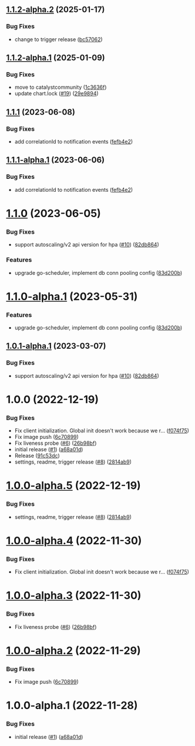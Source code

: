 ## [1.1.2-alpha.2](https://github.com/catalystcommunity/chart-go-notifications/compare/v1.1.2-alpha.1...v1.1.2-alpha.2) (2025-01-17)


### Bug Fixes

* change to trigger release ([bc57062](https://github.com/catalystcommunity/chart-go-notifications/commit/bc5706243e1e7bba2aa1d1b5e54b92aab338b49a))

## [1.1.2-alpha.1](https://github.com/catalystcommunity/chart-go-notifications/compare/v1.1.1...v1.1.2-alpha.1) (2025-01-09)


### Bug Fixes

* move to catalystcommunity ([1c3636f](https://github.com/catalystcommunity/chart-go-notifications/commit/1c3636f9db7d6b9b408e98137a991a66943d255b))
* update chart.lock ([#19](https://github.com/catalystcommunity/chart-go-notifications/issues/19)) ([29e9894](https://github.com/catalystcommunity/chart-go-notifications/commit/29e9894cc4bce1117ecf71685a5a31f34ffc6aa9))

## [1.1.1](https://github.com/catalystcommunity/chart-go-notifications/compare/v1.1.0...v1.1.1) (2023-06-08)


### Bug Fixes

* add correlationId to notification events ([fefb4e2](https://github.com/catalystcommunity/chart-go-notifications/commit/fefb4e22d2d95a26e1740969107ba0de14cb8402))

## [1.1.1-alpha.1](https://github.com/catalystcommunity/chart-go-notifications/compare/v1.1.0...v1.1.1-alpha.1) (2023-06-06)


### Bug Fixes

* add correlationId to notification events ([fefb4e2](https://github.com/catalystcommunity/chart-go-notifications/commit/fefb4e22d2d95a26e1740969107ba0de14cb8402))

# [1.1.0](https://github.com/catalystcommunity/chart-go-notifications/compare/v1.0.0...v1.1.0) (2023-06-05)


### Bug Fixes

* support autoscaling/v2 api version for hpa ([#10](https://github.com/catalystcommunity/chart-go-notifications/issues/10)) ([82db864](https://github.com/catalystcommunity/chart-go-notifications/commit/82db864dfc37c480578237ffd7424b237101502a))


### Features

* upgrade go-scheduler, implement db conn pooling config ([83d200b](https://github.com/catalystcommunity/chart-go-notifications/commit/83d200b5ffe0b8a0a42b4b8f805dfccb7f15692e))

# [1.1.0-alpha.1](https://github.com/catalystcommunity/chart-go-notifications/compare/v1.0.1-alpha.1...v1.1.0-alpha.1) (2023-05-31)


### Features

* upgrade go-scheduler, implement db conn pooling config ([83d200b](https://github.com/catalystcommunity/chart-go-notifications/commit/83d200b5ffe0b8a0a42b4b8f805dfccb7f15692e))

## [1.0.1-alpha.1](https://github.com/catalystcommunity/chart-go-notifications/compare/v1.0.0...v1.0.1-alpha.1) (2023-03-07)


### Bug Fixes

* support autoscaling/v2 api version for hpa ([#10](https://github.com/catalystcommunity/chart-go-notifications/issues/10)) ([82db864](https://github.com/catalystcommunity/chart-go-notifications/commit/82db864dfc37c480578237ffd7424b237101502a))

# 1.0.0 (2022-12-19)


### Bug Fixes

* Fix client initialization. Global init doesn't work because we r… ([f074f75](https://github.com/catalystcommunity/chart-go-notifications/commit/f074f75102d3ca901d48bd5554e922c1e066d596))
* Fix image push ([6c70899](https://github.com/catalystcommunity/chart-go-notifications/commit/6c7089947ca832948e86f38e7eeed6489e57c670))
* Fix liveness probe ([#6](https://github.com/catalystcommunity/chart-go-notifications/issues/6)) ([26b98bf](https://github.com/catalystcommunity/chart-go-notifications/commit/26b98bf33738d3cd73fa225a980abc73279d87ff))
* initial release ([#1](https://github.com/catalystcommunity/chart-go-notifications/issues/1)) ([a68a01d](https://github.com/catalystcommunity/chart-go-notifications/commit/a68a01d73521e6865cda88137f316c244a2e5b62))
* Release ([91c53dc](https://github.com/catalystcommunity/chart-go-notifications/commit/91c53dcfcd314191c380da42242615fd15666fad))
* settings, readme, trigger release ([#8](https://github.com/catalystcommunity/chart-go-notifications/issues/8)) ([2814ab9](https://github.com/catalystcommunity/chart-go-notifications/commit/2814ab9b29cb303a62e39cc4e6a9009def1eb172))

# [1.0.0-alpha.5](https://github.com/catalystcommunity/chart-go-notifications/compare/v1.0.0-alpha.4...v1.0.0-alpha.5) (2022-12-19)


### Bug Fixes

* settings, readme, trigger release ([#8](https://github.com/catalystcommunity/chart-go-notifications/issues/8)) ([2814ab9](https://github.com/catalystcommunity/chart-go-notifications/commit/2814ab9b29cb303a62e39cc4e6a9009def1eb172))

# [1.0.0-alpha.4](https://github.com/catalystcommunity/chart-go-notifications/compare/v1.0.0-alpha.3...v1.0.0-alpha.4) (2022-11-30)


### Bug Fixes

* Fix client initialization. Global init doesn't work because we r… ([f074f75](https://github.com/catalystcommunity/chart-go-notifications/commit/f074f75102d3ca901d48bd5554e922c1e066d596))

# [1.0.0-alpha.3](https://github.com/catalystcommunity/chart-go-notifications/compare/v1.0.0-alpha.2...v1.0.0-alpha.3) (2022-11-30)


### Bug Fixes

* Fix liveness probe ([#6](https://github.com/catalystcommunity/chart-go-notifications/issues/6)) ([26b98bf](https://github.com/catalystcommunity/chart-go-notifications/commit/26b98bf33738d3cd73fa225a980abc73279d87ff))

# [1.0.0-alpha.2](https://github.com/catalystcommunity/chart-go-notifications/compare/v1.0.0-alpha.1...v1.0.0-alpha.2) (2022-11-29)


### Bug Fixes

* Fix image push ([6c70899](https://github.com/catalystcommunity/chart-go-notifications/commit/6c7089947ca832948e86f38e7eeed6489e57c670))

# 1.0.0-alpha.1 (2022-11-28)


### Bug Fixes

* initial release ([#1](https://github.com/catalystcommunity/chart-go-notifications/issues/1)) ([a68a01d](https://github.com/catalystcommunity/chart-go-notifications/commit/a68a01d73521e6865cda88137f316c244a2e5b62))
